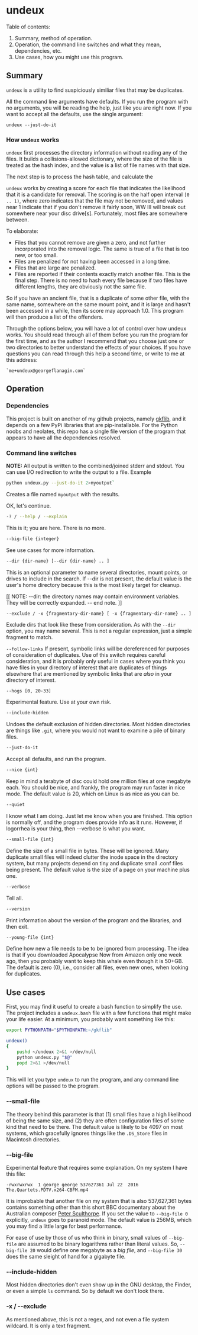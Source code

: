 undeux
=======================================================
Table of contents:
1. Summary, method of operation.
2. Operation, the command line switches and what they mean, dependencies, etc.
3. Use cases, how you might use this program.

## Summary

`undeux` is a utility to find suspiciously similiar files that
may be duplicates.

All the command line arguments have defaults. If you run the program
with no arguments, you will be reading the help, just like you are
right now. If you want to accept all the defaults, use the single
argument:

    undeux --just-do-it

### How `undeux` works

`undeux` first processes the directory information without reading
any of the files. It builds a collisions-allowed dictionary, where
the size of the file is treated as the hash index, and the value 
is a list of file names with that size.

The next step is to process the hash table, and calculate the 

`undeux` works by creating a score for each file that indicates the
likelihood that it is a candidate for removal. The scoring is on
the half open interval `[0 .. 1)`, where zero indicates that the file
may not be removed, and values near 1 indicate that if you don't
remove it fairly soon, WW III will break out somewhere near your
disc drive[s]. Fortunately, most files are somewhere between.

To elaborate:

- Files that you cannot remove are given a zero, and not further
    incorporated into the removal logic. The same is true of a file
    that is too new, or too small.
- Files are penalized for not having been accessed in a long time.
- Files that are large are penalized.
- Files are reported if their contents exactly match another
    file. This is the final step. There is no need to hash every
    file because if two files have different lengths, they
    are obviously not the same file.

So if you have an ancient file, that is a duplicate of some other
file, with the same name, somewhere on the same mount point, and it
is large and hasn't been accessed in a while, then its score
may approach 1.0. This program will then produce a list of the
offenders.

Through the options below, you will have a lot of control over
how undeux works. You should read through all of them before you
run the program for the first time, and as the author I recommend
that you choose just one or two directories to better understand
the effects of your choices. If you have questions you can read
through this help a second time, or write to me at this address:

    `me+undeux@georgeflanagin.com`

## Operation

### Dependencies

This project is built on another of my github projects, namely
[gkflib](git@github.com:georgeflanagin/gkflib.git), and it depends
on a few PyPi libraries that are pip-installable. For the Python noobs
and neolates, this repo has a single file version of the program
that appears to have all the dependencies resolved.

### Command line switches

**NOTE:** All output is written to the combined/joined stderr and
stdout. You can use I/O redirection to write the output to a file.
Example

```bash
python undeux.py --just-do-it 2>myoutput`
```

Creates a file named `myoutput` with the results.

OK, let's continue.

```bash
-? / --help / --explain
```
This is it; you are here. There is no more.

```bash
--big-file {integer}
```
See use cases for more information.

```bash
--dir {dir-name} [--dir {dir-name} .. ]
```
This is an optional parameter to name several directories,
mount points, or drives to include in the search. If --dir
is not present, the default value is the user's home directory
because this is the most likely target for cleanup.

[[ NOTE: --dir: the directory names may contain environment
variables. They will be correctly expanded. -- end note. ]]

```
--exclude / -x {fragmentary-dir-name} [ -x {fragmentary-dir-name} .. ]
```
Exclude dirs that look like these from consideration. As with the `--dir` 
option, you may name several. This is not a regular expression, just a 
simple fragment to match. 

`--follow-links`
If present, symbolic links will be dereferenced for purposes
of consideration of duplicates. Use of this switch requires
careful consideration, and it is probably only useful in
cases where you think you have files in your directory of
interest that are duplicates of things elsewhere that are
mentioned by symbolic links that are *also* in your
directory of interest.

```bash
--hogs [0, 20-33]
```
Experimental feature. Use at your own risk.

```bash
--include-hidden
``` 
Undoes the default exclusion of hidden directories. Most 
hidden directories are things like `.git`, where you would
not want to examine a pile of binary files.

```bash
--just-do-it
```
Accept all defaults, and run the program.

```bash
--nice {int}
```
Keep in mind a terabyte of disc could hold one million files
at one megabyte each. You should be nice, and frankly, the program
may run faster in nice mode. The default value is 20, which
on Linux is as nice as you can be.

```bash
--quiet
```
I know what I am doing. Just let me know when you are finished.
This option is normally off, and the program does provide info
as it runs. However, if logorrhea is your thing, then --verbose
is what you want.

```bash
--small-file {int}
```
Define the size of a small file in bytes. These will be ignored.
Many duplicate small files will indeed clutter the inode space
in the directory system, but many projects depend on tiny and
duplicate small .conf files being present. The default value is
the size of a page on your machine plus one.

```bash
--verbose
```
Tell all.

```bash
--version
```
Print information about the version of the program and the libraries,
and then exit.

```bash
--young-file {int}
```
Define how new a file needs to be to be ignored from processing.
The idea is that if you downloaded Apocalypse Now from Amazon only
one week ago, then you probably want to keep this whale even
though it is 50+GB. The default is zero (0), i.e., consider all files,
even new ones, when looking for duplicates.

## Use cases

First, you may find it useful to create a bash function to simplify the 
use. The project includes a `undeux.bash` file with a few functions that
might make your life easier. At a minimum, you probably want something like
this:

```bash
export PYTHONPATH="$PYTHONPATH:~/gkflib"

undeux()
{
    pushd ~/undeux 2>&1 >/dev/null
    python undeux.py "$@"
    popd 2>&1 >/dev/null
}
```

This will let you type `undeux` to run the program, and any command line
options will be passed to the program.

### --small-file

The theory behind this parameter is that (1) small files have a high likelihood
of being the same size, and (2) they are often configuration files of some kind
that need to be there. The default value is likely to be 4097 on most systems, 
which gracefully ignores things like the `.DS_Store` files in Macintosh directories. 

### --big-file

Experimental feature that requires some explanation. On my system I have
this file: 

`-rwxrwxrwx  1 george george 537627361 Jul 22  2016 The.Quartets.PDTV.x264-CBFM.mp4`

It is improbable that another file on my system that is also 537,627,361 bytes
contains something other than this short BBC documentary about the Australian
composer [Peter Sculthorpe](https://en.wikipedia.org/wiki/Peter_Sculthorpe). 
If you set the value to `--big-file 0` explicitly,
`undeux` goes to paranoid mode. The default value is 256MB, which you may find
a little large for best performance.

For ease of use by those of us who think in binary, small values of `--big-file` 
are assumed to be binary logarithms rather than literal values. So, `--big-file 20`
would define one megabyte as a *big file*, and `--big-file 30` does the same 
sleight of hand for a gigabyte file.

### --include-hidden

Most hidden directories don't even show up in the GNU desktop, the Finder, or
even a simple `ls` command. So by default we don't look there. 

### -x / --exclude

As mentioned above, this is not a regex, and not even a file system wildcard.
It is only a text fragment. 
